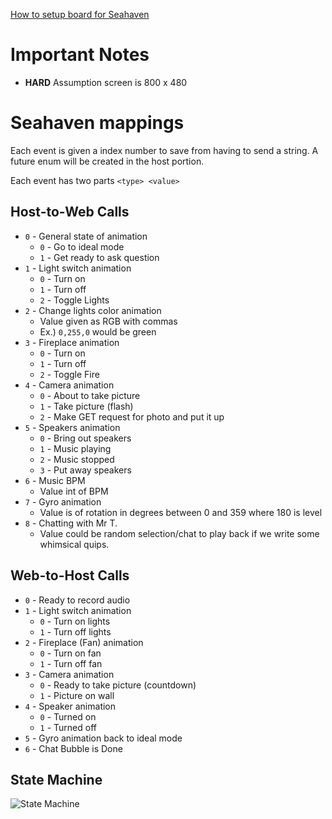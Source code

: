[How to setup board for Seahaven](./docs/setup.md)

# Important Notes

- **HARD** Assumption screen is 800 x 480

# Seahaven mappings

Each event is given a index number to save from having to send a string. A future enum will be created in the host portion.

Each event has two parts `<type> <value>`

## Host-to-Web Calls
- `0` - General state of animation
  - `0` - Go to ideal mode
  - `1` - Get ready to ask question
- `1` - Light switch animation
  - `0` - Turn on
  - `1` - Turn off
  - `2` - Toggle Lights
- `2` - Change lights color animation
  - Value given as RGB with commas 
  - Ex.) `0,255,0` would be green
- `3` - Fireplace animation
  - `0` - Turn on
  - `1` - Turn off
  - `2` - Toggle Fire
- `4` - Camera animation
  - `0` - About to take picture
  - `1` - Take picture (flash)
  - `2` - Make GET request for photo and put it up
- `5` - Speakers animation
  - `0` - Bring out speakers
  - `1` - Music playing
  - `2` - Music stopped
  - `3` - Put away speakers
- `6` - Music BPM
  - Value int of BPM
- `7` - Gyro animation
  - Value is of rotation in degrees between 0 and 359 where 180 is level
- `8` - Chatting with Mr T.
  - Value could be random selection/chat to play back if we write some whimsical quips.

## Web-to-Host Calls
- `0` - Ready to record audio
- `1` - Light switch animation
  - `0` - Turn on lights
  - `1` - Turn off lights
- `2` - Fireplace (Fan) animation
  - `0` - Turn on fan
  - `1` - Turn off fan
- `3` - Camera animation
  - `0` - Ready to take picture (countdown)
  - `1` - Picture on wall
- `4` - Speaker animation
  - `0` - Turned on
  - `1` - Turned off
- `5` - Gyro animation back to ideal mode
- `6` - Chat Bubble is Done

## State Machine

![State Machine](Animation_State_Machine.png)
